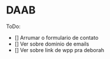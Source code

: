 # DAAB

ToDo:

- [] Arrumar o formulario de contato
- [] Ver sobre dominio de emails
- [] Ver sobre link de wpp pra deborah


